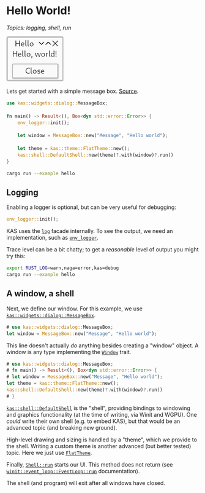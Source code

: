 # Hello World!

*Topics: logging, shell, run*

![Hello](screenshots/hello.png)

Lets get started with a simple message box.
[Source](https://github.com/kas-gui/tutorials/blob/master/examples/hello.rs).

```rust
use kas::widgets::dialog::MessageBox;

fn main() -> Result<(), Box<dyn std::error::Error>> {
    env_logger::init();

    let window = MessageBox::new("Message", "Hello world");

    let theme = kas::theme::FlatTheme::new();
    kas::shell::DefaultShell::new(theme)?.with(window)?.run()
}
```

```sh
cargo run --example hello
```

## Logging

Enabling a logger is optional, but can be very useful for debugging:
```rust
env_logger::init();
```
KAS uses the [`log`](https://crates.io/crates/log) facade internally. To see the
output, we need an implementation, such as
[`env_logger`](https://crates.io/crates/env_logger).

Trace level can be a bit chatty; to get a *reasonable* level of output you might
try this:
```sh
export RUST_LOG=warn,naga=error,kas=debug
cargo run --example hello
```

## A window, a shell

Next, we define our window. For this example, we use [`kas::widgets::dialog::MessageBox`].
```rust
# use kas::widgets::dialog::MessageBox;
let window = MessageBox::new("Message", "Hello world");
```
This line doesn't actually *do* anything besides creating a "window" object.
A window is any type implementing the [`Window`] trait.

```rust
# use kas::widgets::dialog::MessageBox;
# fn main() -> Result<(), Box<dyn std::error::Error>> {
# let window = MessageBox::new("Message", "Hello world");
let theme = kas::theme::FlatTheme::new();
kas::shell::DefaultShell::new(theme)?.with(window)?.run()
# }
```

[`kas::shell::DefaultShell`] is the "shell", providing bindings to windowing and
graphics functionality (at the time of writing, via Winit and WGPU).
One *could* write their own shell (e.g. to embed KAS), but that would be an
advanced topic (and breaking new ground).

High-level drawing and sizing is handled by a "theme", which we provide to the
shell. Writing a custom theme is another advanced (but better tested) topic.
Here we just use [`FlatTheme`].

Finally, [`Shell::run`] starts our UI. This method does not return (see
[`winit::event_loop::EventLoop::run`] documentation).

The shell (and program) will exit after all windows have closed.

[`winit::event_loop::EventLoop::run`]: https://docs.rs/winit/latest/winit/event_loop/struct.EventLoop.html#method.run
[`kas_theme::FlatTheme`]: https://docs.rs/kas-theme/latest/kas_theme/struct.FlatTheme.html
[`kas::shell::DefaultShell`]: https://docs.rs/kas/latest/kas/shell/struct.DefaultShell.html
[`Shell::run`]: https://docs.rs/kas/latest/kas/shell/struct.Shell.html#method.run
[`kas::widgets::dialog::MessageBox`]: https://docs.rs/kas/latest/kas/widgets/dialog/struct.MessageBox.html
[`Window`]: https://docs.rs/kas/latest/kas/trait.Window.html
[`FlatTheme`]: https://docs.rs/kas/latest/kas/theme/struct.FlatTheme.html
